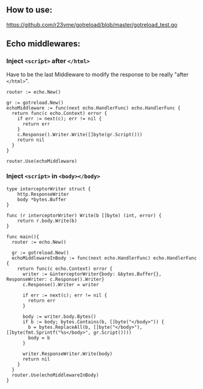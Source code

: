 ## How to use: 

https://github.com/r23vme/gotreload/blob/master/gotreload_test.go

## Echo middlewares:

### Inject `<script>` after `</html>`
Have to be the last Middleware to modify the response to be really "after `</html>`".
```
router := echo.New()

gr := gotreload.New()
echoMiddleware := func(next echo.HandlerFunc) echo.HandlerFunc {
  return func(c echo.Context) error {
    if err := next(c); err != nil {
      return err
    }
    c.Response().Writer.Write([]byte(gr.Script()))
    return nil
  }
}

router.Use(echoMiddleware)
```

### Inject `<script>` in `<body></body>`
```
type interceptorWriter struct {
	http.ResponseWriter
	body *bytes.Buffer
}

func (r interceptorWriter) Write(b []byte) (int, error) {
	return r.body.Write(b)
}

func main(){
  router := echo.New()

  gr := gotreload.New()
  echoMiddlewareInBody := func(next echo.HandlerFunc) echo.HandlerFunc {
    return func(c echo.Context) error {
      writer := &interceptorWriter{body: &bytes.Buffer{}, ResponseWriter: c.Response().Writer}
      c.Response().Writer = writer

      if err := next(c); err != nil {
        return err
      }

      body := writer.body.Bytes()
      if b := body; bytes.Contains(b, []byte("</body>")) {
        b = bytes.ReplaceAll(b, []byte("</body>"), []byte(fmt.Sprintf("%s</body>", gr.Script())))
        body = b
      }

      writer.ResponseWriter.Write(body)
      return nil
    }
  }
  router.Use(echoMiddlewareInBody)
}
```
